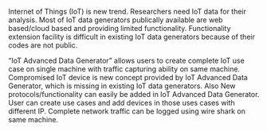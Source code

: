 Internet of Things (IoT) is new trend. Researchers need IoT data for their analysis. Most of IoT data generators publically available are web based/cloud based and providing limited functionality. Functionality extension facility is difficult in existing IoT data generators because of their codes are not public. 

“IoT Advanced Data Generator” allows users to create complete IoT use case on single machine with traffic capturing ability on same machine. Compromised IoT device is new concept provided by IoT Advanced Data Generator, which is missing in existing IoT data generators. Also New protocols/functionality can easily be added in IoT Advanced Data Generator. User can create use cases and add devices in those uses cases with different IP.  Complete network traffic can be logged using wire shark on same machine. 


